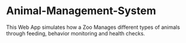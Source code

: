 # Animal-Management-System
This Web App simulates how a Zoo Manages different types of animals through feeding, behavior monitoring and health checks.
